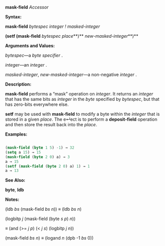 **mask-field** *Accessor* 



**Syntax:** 



**mask-field** *bytespec integer ! masked-integer* 



**(setf (mask-field** *bytespec place***)** *new-masked-integer***)** 



**Arguments and Values:** 



*bytespec*—a *byte specifier* . 



*integer*—an *integer* . 



*masked-integer*, *new-masked-integer*—a non-negative *integer* . 



**Description:** 



**mask-field** performs a “mask” operation on *integer*. It returns an *integer* that has the same bits as *integer* in the *byte* specified by *bytespec*, but that has zero-bits everywhere else. 



**setf** may be used with **mask-field** to modify a byte within the *integer* that is stored in a given *place*. The e↵ect is to perform a **deposit-field** operation and then store the result back into the *place*. 



**Examples:**
```lisp

(mask-field (byte 1 5) -1) → 32 
(setq a 15) → 15 
(mask-field (byte 2 0) a) → 3 
a → 15 
(setf (mask-field (byte 2 0) a) 1) → 1 
a → 13 

```
**See Also:** 



**byte**, **ldb** 



**Notes:** 



(ldb *bs* (mask-field *bs n*)) ≡ (ldb *bs n*) 



(logbitp *j* (mask-field (byte *s p*) *n*)) 



≡ (and (&gt;= *j p*) (&lt; *j s*) (logbitp *j n*)) 



(mask-field *bs n*) ≡ (logand *n* (dpb -1 *bs* 0)) 







 



 



